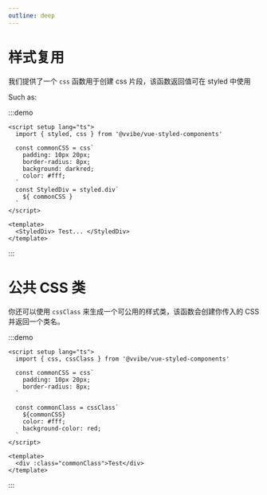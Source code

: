 ```yaml
---
outline: deep
---
```


# 样式复用

我们提供了一个 `css` 函数用于创建 css 片段，该函数返回值可在 styled 中使用

Such as:

:::demo
```vue
<script setup lang="ts">
  import { styled, css } from '@vvibe/vue-styled-components'
  
  const commonCSS = css`
    padding: 10px 20px;
    border-radius: 8px;
    background: darkred;
    color: #fff;
  `
  const StyledDiv = styled.div`
    ${ commonCSS }
  `
</script>

<template>
  <StyledDiv> Test... </StyledDiv>
</template>
```
:::

# 公共 CSS 类

你还可以使用 `cssClass` 来生成一个可公用的样式类，该函数会创建你传入的 CSS 并返回一个类名。

:::demo
```vue
<script setup lang="ts">
  import { css, cssClass } from '@vvibe/vue-styled-components'
  
  const commonCSS = css`
    padding: 10px 20px;
    border-radius: 8px;
  `

  const commonClass = cssClass`
    ${commonCSS}
    color: #fff;
    background-color: red;
  `
</script>

<template>
  <div :class="commonClass">Test</div>
</template>
```
:::
